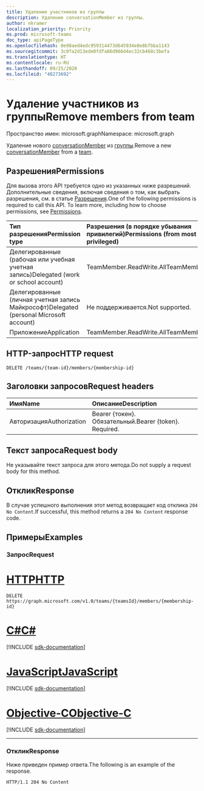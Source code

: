 ```yaml
---
title: Удаление участников из группы
description: Удаление conversationMember из группы.
author: nkramer
localization_priority: Priority
ms.prod: microsoft-teams
doc_type: apiPageType
ms.openlocfilehash: 0e98aed4edc959314473d645934e8e8bfbba1143
ms.sourcegitcommit: 3c0fa2d13ede0fdfa66d966d4ec32cb468c3befa
ms.translationtype: HT
ms.contentlocale: ru-RU
ms.lasthandoff: 09/25/2020
ms.locfileid: "48273692"
---
```

# <a name="remove-members-from-team"></a><span data-ttu-id="eec29-103">Удаление участников из группы</span><span class="sxs-lookup"><span data-stu-id="eec29-103">Remove members from team</span></span>
<span data-ttu-id="eec29-104">Пространство имен: microsoft.graph</span><span class="sxs-lookup"><span data-stu-id="eec29-104">Namespace: microsoft.graph</span></span>

<span data-ttu-id="eec29-105">Удаление нового [conversationMember](../resources/conversationmember.md) из [группы](../resources/team.md).</span><span class="sxs-lookup"><span data-stu-id="eec29-105">Remove a new [conversationMember](../resources/conversationmember.md) from a [team](../resources/team.md).</span></span>

## <a name="permissions"></a><span data-ttu-id="eec29-106">Разрешения</span><span class="sxs-lookup"><span data-stu-id="eec29-106">Permissions</span></span>
<span data-ttu-id="eec29-p101">Для вызова этого API требуется одно из указанных ниже разрешений. Дополнительные сведения, включая сведения о том, как выбрать разрешения, см. в статье [Разрешения](/graph/permissions-reference).</span><span class="sxs-lookup"><span data-stu-id="eec29-p101">One of the following permissions is required to call this API. To learn more, including how to choose permissions, see [Permissions](/graph/permissions-reference).</span></span>

|<span data-ttu-id="eec29-109">Тип разрешения</span><span class="sxs-lookup"><span data-stu-id="eec29-109">Permission type</span></span>|<span data-ttu-id="eec29-110">Разрешения (в порядке убывания привилегий)</span><span class="sxs-lookup"><span data-stu-id="eec29-110">Permissions (from most to least privileged)</span></span>|
|:---|:---|
|<span data-ttu-id="eec29-111">Делегированные (рабочая или учебная учетная запись)</span><span class="sxs-lookup"><span data-stu-id="eec29-111">Delegated (work or school account)</span></span>| <span data-ttu-id="eec29-112">TeamMember.ReadWrite.All</span><span class="sxs-lookup"><span data-stu-id="eec29-112">TeamMember.ReadWrite.All</span></span>|
|<span data-ttu-id="eec29-113">Делегированные (личная учетная запись Майкрософт)</span><span class="sxs-lookup"><span data-stu-id="eec29-113">Delegated (personal Microsoft account)</span></span> | <span data-ttu-id="eec29-114">Не поддерживается.</span><span class="sxs-lookup"><span data-stu-id="eec29-114">Not supported.</span></span>    |
|<span data-ttu-id="eec29-115">Приложение</span><span class="sxs-lookup"><span data-stu-id="eec29-115">Application</span></span>| <span data-ttu-id="eec29-116">TeamMember.ReadWrite.All</span><span class="sxs-lookup"><span data-stu-id="eec29-116">TeamMember.ReadWrite.All</span></span>|

## <a name="http-request"></a><span data-ttu-id="eec29-117">HTTP-запрос</span><span class="sxs-lookup"><span data-stu-id="eec29-117">HTTP request</span></span>

<!-- {
  "blockType": "ignored"
}
-->
``` http
DELETE /teams/{team-id}/members/{membership-id}
```

## <a name="request-headers"></a><span data-ttu-id="eec29-118">Заголовки запросов</span><span class="sxs-lookup"><span data-stu-id="eec29-118">Request headers</span></span>
|<span data-ttu-id="eec29-119">Имя</span><span class="sxs-lookup"><span data-stu-id="eec29-119">Name</span></span>|<span data-ttu-id="eec29-120">Описание</span><span class="sxs-lookup"><span data-stu-id="eec29-120">Description</span></span>|
|:---|:---|
|<span data-ttu-id="eec29-121">Авторизация</span><span class="sxs-lookup"><span data-stu-id="eec29-121">Authorization</span></span>|<span data-ttu-id="eec29-p102">Bearer {токен}. Обязательный.</span><span class="sxs-lookup"><span data-stu-id="eec29-p102">Bearer {token}. Required.</span></span>|

## <a name="request-body"></a><span data-ttu-id="eec29-124">Текст запроса</span><span class="sxs-lookup"><span data-stu-id="eec29-124">Request body</span></span>
<span data-ttu-id="eec29-125">Не указывайте текст запроса для этого метода.</span><span class="sxs-lookup"><span data-stu-id="eec29-125">Do not supply a request body for this method.</span></span>

## <a name="response"></a><span data-ttu-id="eec29-126">Отклик</span><span class="sxs-lookup"><span data-stu-id="eec29-126">Response</span></span>

<span data-ttu-id="eec29-127">В случае успешного выполнения этот метод возвращает код отклика `204 No Content`.</span><span class="sxs-lookup"><span data-stu-id="eec29-127">If successful, this method returns a `204 No Content` response code.</span></span>

## <a name="examples"></a><span data-ttu-id="eec29-128">Примеры</span><span class="sxs-lookup"><span data-stu-id="eec29-128">Examples</span></span>

### <a name="request"></a><span data-ttu-id="eec29-129">Запрос</span><span class="sxs-lookup"><span data-stu-id="eec29-129">Request</span></span>

# <a name="http"></a>[<span data-ttu-id="eec29-130">HTTP</span><span class="sxs-lookup"><span data-stu-id="eec29-130">HTTP</span></span>](#tab/http)
<!-- {
  "blockType": "request",
  "name": "delete_members_from_team"
}
-->
``` http
DELETE https://graph.microsoft.com/v1.0/teams/{teamsId}/members/{membership-id}
```
# <a name="c"></a>[<span data-ttu-id="eec29-131">C#</span><span class="sxs-lookup"><span data-stu-id="eec29-131">C#</span></span>](#tab/csharp)

[!INCLUDE [sdk-documentation](../includes/snippets/snippets-sdk-documentation-link.md)]

# <a name="javascript"></a>[<span data-ttu-id="eec29-132">JavaScript</span><span class="sxs-lookup"><span data-stu-id="eec29-132">JavaScript</span></span>](#tab/javascript)

[!INCLUDE [sdk-documentation](../includes/snippets/snippets-sdk-documentation-link.md)]

# <a name="objective-c"></a>[<span data-ttu-id="eec29-133">Objective-C</span><span class="sxs-lookup"><span data-stu-id="eec29-133">Objective-C</span></span>](#tab/objc)

[!INCLUDE [sdk-documentation](../includes/snippets/snippets-sdk-documentation-link.md)]

---

### <a name="response"></a><span data-ttu-id="eec29-134">Отклик</span><span class="sxs-lookup"><span data-stu-id="eec29-134">Response</span></span>
<span data-ttu-id="eec29-135">Ниже приведен пример ответа.</span><span class="sxs-lookup"><span data-stu-id="eec29-135">The following is an example of the response.</span></span>
<!-- {
  "blockType": "response",
  "truncated": true
}
-->
``` http
HTTP/1.1 204 No Content
```
